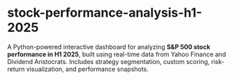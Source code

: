 # stock-performance-analysis-h1-2025
A Python-powered interactive dashboard for analyzing **S&P 500 stock performance in H1 2025**, built using real-time data from Yahoo Finance and Dividend Aristocrats. Includes strategy segmentation, custom scoring, risk-return visualization, and performance snapshots.
